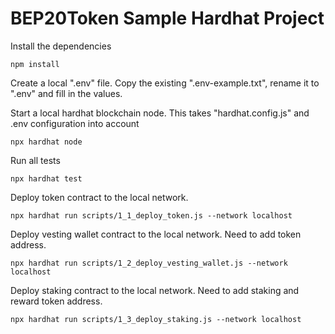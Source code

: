 # BEP20Token Sample Hardhat Project

Install the dependencies
```shell
npm install
``` 

Create a local ".env" file. Copy the existing ".env-example.txt", rename it to ".env" and fill in the values. 


Start a local hardhat blockchain node. This takes "hardhat.config.js" and .env configuration into account
```shell
npx hardhat node
``` 

Run all tests
```shell
npx hardhat test
```

Deploy token contract to the local network. 
```shell
npx hardhat run scripts/1_1_deploy_token.js --network localhost
```

Deploy vesting wallet contract to the local network. Need to add token address.
```shell
npx hardhat run scripts/1_2_deploy_vesting_wallet.js --network localhost
```

Deploy staking contract to the local network. Need to add staking and reward token address.
```shell
npx hardhat run scripts/1_3_deploy_staking.js --network localhost
```